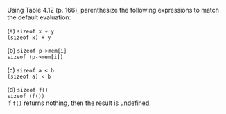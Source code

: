 Using Table 4.12 (p. 166), parenthesize the following expressions to match the default evaluation:

(a) `sizeof x + y`<br>
`(sizeof x) + y`

(b) `sizeof p->mem[i]`<br>
`sizeof (p->mem[i])`

(c) `sizeof a < b`<br>
`(sizeof a) < b`

(d) `sizeof f()`<br>
`sizeof (f())`<br>
if `f()` returns nothing, then the result is undefined.